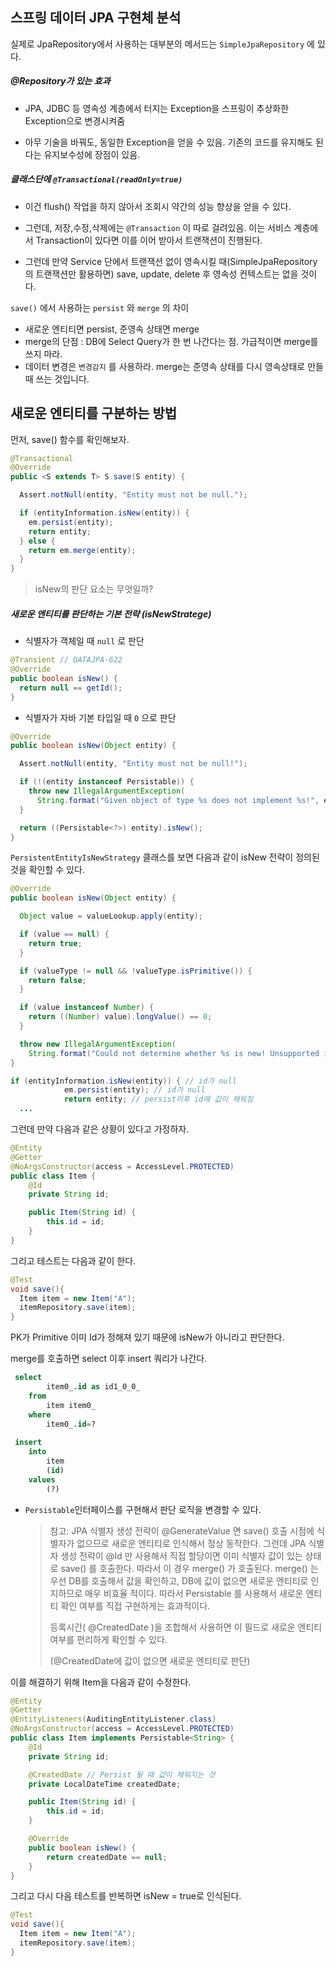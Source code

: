 ## 스프링 데이터 JPA 구현체 분석



실제로 JpaRepository에서 사용하는 대부분의 메서드는 `SimpleJpaRepository` 에 있다.

##### @Repository가 있는 효과

- JPA, JDBC 등 영속성 계층에서 터지는 Exception을 스프링이 추상화한 Exception으로 변경시켜줌

- 아무 기술을 바꿔도, 동일한 Exception을 얻을 수 있음. 기존의 코드를 유지해도 된다는 유지보수성에 장점이 있음.



##### 클래스단에 `@Transactional(readOnly=true)`

- 이건 flush() 작업을 하지 않아서 조회시 약간의 성능 향상을 얻을 수 있다.

- 그런데, 저장,수정,삭제에는 `@Transaction` 이 따로 걸려있음. 이는 서비스 계층에서 Transaction이 있다면 이를 이어 받아서 트랜잭션이 진행된다.
- 그런데 만약 Service 단에서 트랜잭션 없이 영속시킬 때(SimpleJpaRepository의 트랜잭션만 활용하면) save, update, delete 후 영속성 컨텍스트는 없을 것이다.

`save()` 에서 사용하는 `persist` 와 `merge` 의 차이

- 새로운 엔티티면 persist, 준영속 상태면 merge
- merge의 단점 : DB에 Select Query가 한 번 나간다는 점. 가급적이면 merge를 쓰지 마라.
- 데이터 변경은 `변경감지` 를 사용하라. merge는 준영속 상태를 다시 영속상태로 만들 때 쓰는 것입니다.





## 새로운 엔티티를 구분하는 방법

먼저, save() 함수를 확인해보자.

```java
@Transactional
@Override
public <S extends T> S save(S entity) {

  Assert.notNull(entity, "Entity must not be null.");

  if (entityInformation.isNew(entity)) {
    em.persist(entity);
    return entity;
  } else {
    return em.merge(entity);
  }
}
```

> isNew의 판단 요소는 무엇일까?

##### 새로운 엔티티를 판단하는 기본 전략 (isNewStratege)

- 식별자가 객체일 때 `null` 로 판단

```java
@Transient // DATAJPA-622
@Override
public boolean isNew() {
  return null == getId();
}
```

- 식별자가 자바 기본 타입일 때 `0` 으로 판단

```java
@Override
public boolean isNew(Object entity) {

  Assert.notNull(entity, "Entity must not be null!");

  if (!(entity instanceof Persistable)) {
    throw new IllegalArgumentException(
      String.format("Given object of type %s does not implement %s!", entity.getClass(), Persistable.class));
  }

  return ((Persistable<?>) entity).isNew();
}
```

`PersistentEntityIsNewStrategy` 클래스를 보면 다음과 같이 isNew 전략이 정의된 것을 확인할 수 있다.

```java
@Override
public boolean isNew(Object entity) {

  Object value = valueLookup.apply(entity);

  if (value == null) {
    return true;
  }

  if (valueType != null && !valueType.isPrimitive()) {
    return false;
  }

  if (value instanceof Number) {
    return ((Number) value).longValue() == 0;
  }

  throw new IllegalArgumentException(
    String.format("Could not determine whether %s is new! Unsupported identifier or version property!", entity));
}
```

```java
if (entityInformation.isNew(entity)) { // id가 null
			em.persist(entity); // id가 null
			return entity; // persist이후 id에 값이 채워짐
  ...
```

그런데 만약 다음과 같은 상황이 있다고 가정하자.

```java
@Entity
@Getter
@NoArgsConstructor(access = AccessLevel.PROTECTED)
public class Item {
    @Id
    private String id;

    public Item(String id) {
        this.id = id;
    }
}
```

그리고 테스트는 다음과 같이 한다.

```java
@Test
void save(){
  Item item = new Item("A");
  itemRepository.save(item);
}
```

PK가 Primitive 이미 Id가 정해져 있기 때문에 isNew가 아니라고 판단한다.

merge를 호출하면 select 이후 insert 쿼리가 나간다.

```sql
 select
        item0_.id as id1_0_0_ 
    from
        item item0_ 
    where
        item0_.id=?
        
 insert 
    into
        item
        (id) 
    values
        (?)
```

- `Persistable`인터페이스를 구현해서 판단 로직을 변경할 수 있다.

  > 참고: JPA 식별자 생성 전략이 @GenerateValue 면 save() 호출 시점에 식별자가 없으므로 새로운 엔티티로 인식해서 정상 동작한다. 그런데 JPA 식별자 생성 전략이 @Id 만 사용해서 직접 할당이면 이미 식별자 값이 있는 상태로 save() 를 호출한다. 따라서 이 경우 merge() 가 호출된다. merge() 는 우선 DB를 호출해서 값을 확인하고, DB에 값이 없으면 새로운 엔티티로 인지하므로 매우 비효율 적이다. 따라서 Persistable 를 사용해서 새로운 엔티티 확인 여부를 직접 구현하게는 효과적이다.
  >
  > 등록시간( @CreatedDate )을 조합해서 사용하면 이 필드로 새로운 엔티티 여부를 편리하게 확인할 수 있다.
  >
  >  (@CreatedDate에 값이 없으면 새로운 엔티티로 판단)

이를 해결하기 위해 Item을 다음과 같이 수정한다.

```java
@Entity
@Getter
@EntityListeners(AuditingEntityListener.class)
@NoArgsConstructor(access = AccessLevel.PROTECTED)
public class Item implements Persistable<String> {
    @Id
    private String id;

    @CreatedDate // Persist 될 때 값이 채워지는 것
    private LocalDateTime createdDate;

    public Item(String id) {
        this.id = id;
    }

    @Override
    public boolean isNew() {
        return createdDate == null;
    }
}
```

그리고 다시 다음 테스트를 반복하면 isNew = true로 인식된다.

```java
@Test
void save(){
  Item item = new Item("A");
  itemRepository.save(item);
}
```

